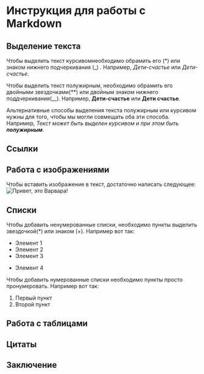 # Инструкция для работы с Markdown

## Выделение текста

Чтобы выделить текст курсивомнеобходимо обрамить его (*) или знаком нижнего подчеркивания (_) . Например, *Дети-счастье* или _Дети-счастье_.

Чтобы выделить текст полужирным, необходимо обрамить его двойными звездочками(**) или двойным знаком нижнего поддчеркивания(__). Например, **Дети-счастье** или __Дети счастье__.

Альтернативные способы выделения текста полужирным или курсивом нужны для того, чтобы мы могли совмещать оба эти способа. Например, _Текст может быть выделен курсивом и при этом быть **полужирным**_.

##  Ссылки

## Работа с изображениями

Чтобы вставить изображение в текст, достаточно написать следующее:
![Привет, это Варвара!](%D0%92%D0%B0%D1%80%D0%B2%D0%B0%D1%80%D0%B0.PNG)
## Списки

Чтобы добавить ненумерованные списки, необходимо пункты выделить звездочкой(*) или знаком (+). Например вот так:
* Элемент 1
* Элемент 2
* Элемент 3
+ Элемент 4

Чтобы добавить нумерованные списки необходимо пункты просто пронумеровать. Например вот так:
1. Первый пункт
2. Второй пункт

## Работа с таблицами

## Цитаты

## Заключение
